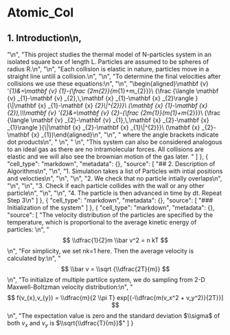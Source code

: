 # Atomic_Col

## 1. Introduction\n,
"\n",
    "This project studies the thermal model of N-particles system in an isolated square box of length L. Particles are assumed to be spheres of radius R.\n",
    "\n",
    "Each collision is elastic in nature, particles move in a straight line untill a collision.\n",
    "\n",
    "To determine the final velocities after collisions we use these equations:\n",
    "\n",
    "\\begin{aligned}\\mathbf {v} '_{1}&=\\mathbf {v} _{1}-{\\frac {2m_{2}}{m_{1}+m_{2}}}\\ {\\frac {\\langle \\mathbf {v} _{1}-\\mathbf {v} _{2},\\,\\mathbf {x} _{1}-\\mathbf {x} _{2}\\rangle }{\\|\\mathbf {x} _{1}-\\mathbf {x} _{2}\\|^{2}}}\\ (\\mathbf {x} _{1}-\\mathbf {x} _{2}),\\\\\\mathbf {v} '_{2}&=\\mathbf {v} _{2}-{\\frac {2m_{1}}{m_{1}+m_{2}}}\\ {\\frac {\\langle \\mathbf {v} _{2}-\\mathbf {v} _{1},\\,\\mathbf {x} _{2}-\\mathbf {x} _{1}\\rangle }{\\|\\mathbf {x} _{2}-\\mathbf {x} _{1}\\|^{2}}}\\ (\\mathbf {x} _{2}-\\mathbf {x} _{1})\\end{aligned}\n",
    "\n",
    "                                     where the angle brackets indicate dot products\n",
    "                                     \n",
    "                                     \n",
    "This system can also be considered analogous to an ideal gas as there are no intramolecular forces. All collisions are elastic and we will also see the brownian motion of the gas later. "
   ]
  },
  {
   "cell_type": "markdown",
   "metadata": {},
   "source": [
    "## 2. Description of Algorithms\n",
    "\n",
    "1. Simulation takes a list of Particles with intial positions and velocties\n",
    "\n",
    "\n",
    "2. We check that no particle intially overlaps\n",
    "\n",
    "\n",
    "3. Check if each particle collides with the wall or any other particle\n",
    "\n",
    "\n",
    "4. The particle is then advanced in time by dt. Repeat Step 3\n"
   ]
  },
  {
   "cell_type": "markdown",
   "metadata": {},
   "source": [
    "### Initialization of the system"
   ]
  },
  {
   "cell_type": "markdown",
   "metadata": {},
   "source": [
    "The velocity distribution of the particles are specified by the temperature, which is proportional to the average kinetic energy of particles: \n",
    "$$ \\dfrac{1}{2}m \\bar v^2 = n kT $$\n",
    "For simplicity, we set nk=1 here. Then the average velocity is calculated by:\n",
    "$$ \\bar v = \\sqrt {\\dfrac{2T}{m}} $$\n",
    "To initialize of multiple partilce system, we do sampling from 2-D Maxwell-Boltzman velocity distribution:\n",
    "$$ f(v_{x},v_{y}) =  \\dfrac{m}{2 \\pi T} exp[{-\\dfrac{m(v_x^2 + v_y^2)}{2T}}] $$\n",
    "The expectation value is zero and the standard deviation $\\sigma$ of both $v_x$ and $v_y$ is $\\sqrt{\\dfrac{T}{m}}$"
   ]
  }
